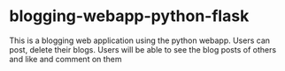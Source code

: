 # blogging-webapp-python-flask
This is a blogging web application using the python webapp. Users can post, delete their blogs. Users will be able to see the blog posts of others and like and comment on them
